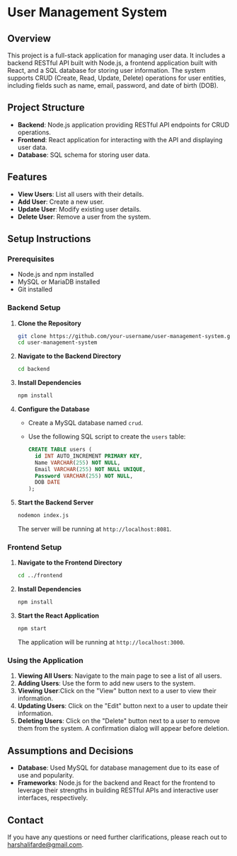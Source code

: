 
# User Management System

## Overview

This project is a full-stack application for managing user data. It includes a backend RESTful API built with Node.js, a frontend application built with React, and a SQL database for storing user information. The system supports CRUD (Create, Read, Update, Delete) operations for user entities, including fields such as name, email, password, and date of birth (DOB).

## Project Structure

- **Backend**: Node.js application providing RESTful API endpoints for CRUD operations.
- **Frontend**: React application for interacting with the API and displaying user data.
- **Database**: SQL schema for storing user data.

## Features

- **View Users**: List all users with their details.
- **Add User**: Create a new user.
- **Update User**: Modify existing user details.
- **Delete User**: Remove a user from the system.

## Setup Instructions

### Prerequisites

- Node.js and npm installed
- MySQL or MariaDB installed
- Git installed

### Backend Setup

1. **Clone the Repository**

   ```bash
   git clone https://github.com/your-username/user-management-system.git
   cd user-management-system
   ```

2. **Navigate to the Backend Directory**

   ```bash
   cd backend
   ```

3. **Install Dependencies**

   ```bash
   npm install
   ```

4. **Configure the Database**

   - Create a MySQL database named `crud`.
   - Use the following SQL script to create the `users` table:

     ```sql
     CREATE TABLE users (
       id INT AUTO_INCREMENT PRIMARY KEY,
       Name VARCHAR(255) NOT NULL,
       Email VARCHAR(255) NOT NULL UNIQUE,
       Password VARCHAR(255) NOT NULL,
       DOB DATE
     );
     ```

5. **Start the Backend Server**

   ```bash
   nodemon index.js
   ```

   The server will be running at `http://localhost:8081`.

### Frontend Setup

1. **Navigate to the Frontend Directory**

   ```bash
   cd ../frontend
   ```

2. **Install Dependencies**

   ```bash
   npm install
   ```

3. **Start the React Application**

   ```bash
   npm start
   ```

   The application will be running at `http://localhost:3000`.

### Using the Application

1. **Viewing All Users**: Navigate to the main page to see a list of all users.
2. **Adding Users**: Use the form to add new users to the system.
3. **Viewing User**:Click on the "View" button next to a user to view their information.
4. **Updating Users**: Click on the "Edit" button next to a user to update their information.
5. **Deleting Users**: Click on the "Delete" button next to a user to remove them from the system. A confirmation dialog will appear before deletion.


## Assumptions and Decisions

- **Database**: Used MySQL for database management due to its ease of use and popularity.
- **Frameworks**: Node.js for the backend and React for the frontend to leverage their strengths in building RESTful APIs and interactive user interfaces, respectively.


## Contact

If you have any questions or need further clarifications, please reach out to harshalifarde@gmail.com.


